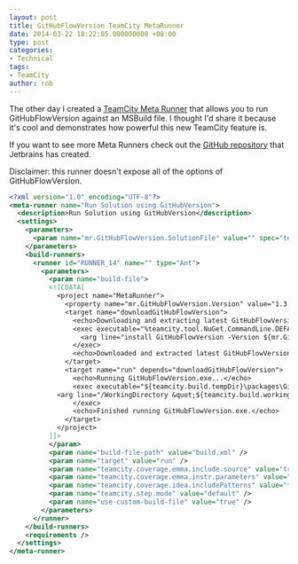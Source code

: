 ```yaml
---
layout: post
title: GitHubFlowVersion TeamCity MetaRunner
date: 2014-03-22 18:22:05.000000000 +08:00
type: post
categories:
- Technical
tags:
- TeamCity
author: rob
---
```



The other day I created a [TeamCity Meta Runner](http://blog.jetbrains.com/teamcity/2013/07/the-power-of-meta-runner-custom-runners-with-ease/) that allows you to run GitHubFlowVersion against an MSBuild file. I thought I'd share it because it's cool and demonstrates how powerful this new TeamCity feature is.



If you want to see more Meta Runners check out the [GitHub repository](https://github.com/JetBrains/meta-runner-power-pack) that Jetbrains has created.



Disclaimer: this runner doesn't expose all of the options of GitHubFlowVersion.



```xml
<?xml version="1.0" encoding="UTF-8"?>
<meta-runner name="Run Solution using GitHubVersion">
  <description>Run Solution using GitHubVersion</description>
  <settings>
    <parameters>
      <param name="mr.GitHubFlowVersion.SolutionFile" value="" spec="text description='The .sln file relative to the working directory (or any MSBuild file).' display='normal' label='Solution (.sln):' validationMode='notempty'" />
    </parameters>
    <build-runners>
      <runner id="RUNNER_14" name="" type="Ant">
        <parameters>
          <param name="build-file">
          <![CDATA[
            <project name="MetaRunner">
              <property name="mr.GitHubFlowVersion.Version" value="1.3.2" />
              <target name="downloadGitHubFlowVersion">
                <echo>Downloading and extracting latest GitHubFlowVersion.exe...</echo>
                <exec executable="%teamcity.tool.NuGet.CommandLine.DEFAULT.nupkg%\tools\NuGet.exe" dir="${teamcity.build.tempDir}" failonerror="true">
                  <arg line="install GitHubFlowVersion -Version ${mr.GitHubFlowVersion.Version} -OutputDirectory &quot;${teamcity.build.tempDir}\packages&quot;"/>
                </exec>
                <echo>Downloaded and extracted latest GitHubFlowVersion.exe.</echo>
              </target>
              <target name="run" depends="downloadGitHubFlowVersion">
                <echo>Running GitHubFlowVersion.exe...</echo>
                <exec executable="${teamcity.build.tempDir}\packages\GitHubFlowVersion.${mr.GitHubFlowVersion.Version}\tools\GitHubFlowVersion.exe" dir="${teamcity.build.workingDir}" failonerror="true">
			<arg line="/WorkingDirectory &quot;${teamcity.build.workingDir}&quot; /UpdateAssemblyInfo /ProjectFile=&quot;${mr.GitHubFlowVersion.SolutionFile}&quot;"/>
                </exec>
                <echo>Finished running GitHubFlowVersion.exe.</echo>
              </target>
            </project>
          ]]>
          </param>
          <param name="build-file-path" value="build.xml" />
          <param name="target" value="run" />
          <param name="teamcity.coverage.emma.include.source" value="true" />
          <param name="teamcity.coverage.emma.instr.parameters" value="-ix -*Test*" />
          <param name="teamcity.coverage.idea.includePatterns" value="*" />
          <param name="teamcity.step.mode" value="default" />
          <param name="use-custom-build-file" value="true" />
        </parameters>
      </runner>
    </build-runners>
    <requirements />
  </settings>
</meta-runner>
```

